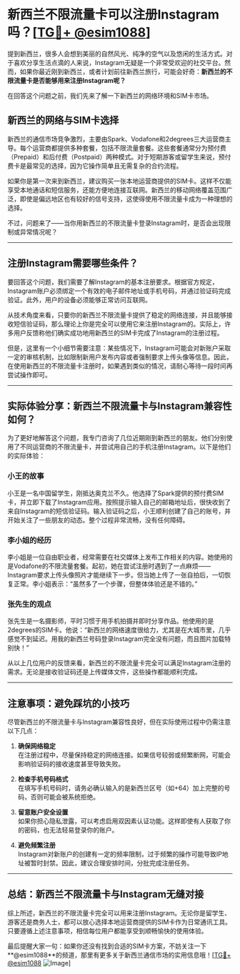# 新西兰不限流量卡可以注册Instagram吗？[[TG💪+ @esim1088](https://t.me/s/esim1088)]

提到新西兰，很多人会想到美丽的自然风光、纯净的空气以及悠闲的生活方式。对于喜欢分享生活点滴的人来说，Instagram无疑是一个非常受欢迎的社交平台。然而，如果你最近刚到新西兰，或者计划前往新西兰旅行，可能会好奇：**新西兰的不限流量卡是否能够用来注册Instagram呢？**

在回答这个问题之前，我们先来了解一下新西兰的网络环境和SIM卡市场。

## 新西兰的网络与SIM卡选择

新西兰的通信市场竞争激烈，主要由Spark、Vodafone和2degrees三大运营商主导。每个运营商都提供多种套餐，包括不限流量套餐。这些套餐通常分为预付费（Prepaid）和后付费（Postpaid）两种模式。对于短期游客或留学生来说，预付费卡是最常见的选择，因为它操作简单且无需复杂的合约流程。

如果你是第一次来到新西兰，建议购买一张本地运营商提供的SIM卡。这样不仅能享受本地通话和短信服务，还能方便地连接互联网。新西兰的移动网络覆盖范围广泛，即使是偏远地区也有较好的信号支持，这使得使用不限流量卡成为一种理想的选择。

不过，问题来了——当你用新西兰的不限流量卡登录Instagram时，是否会出现限制或异常情况呢？

---

## 注册Instagram需要哪些条件？

要回答这个问题，我们需要了解Instagram的基本注册要求。根据官方规定，Instagram账户必须绑定一个有效的电子邮件地址或手机号码，并通过验证码完成验证。此外，用户的设备必须能够正常访问互联网。

从技术角度来看，只要你的新西兰不限流量卡提供了稳定的网络连接，并且能够接收短信验证码，那么理论上你是完全可以使用它来注册Instagram的。实际上，许多用户反馈称他们确实成功地用新西兰的SIM卡完成了Instagram的注册过程。

但是，这里有一个小细节需要注意：某些情况下，Instagram可能会对新账户采取一定的审核机制，比如限制新用户发布内容或者强制要求上传头像等信息。因此，在使用新西兰的不限流量卡注册时，如果遇到类似的情况，请耐心等待一段时间再尝试操作即可。

---

## 实际体验分享：新西兰不限流量卡与Instagram兼容性如何？

为了更好地解答这个问题，我专门咨询了几位近期刚到新西兰的朋友。他们分别使用了不同运营商的不限流量卡，并尝试用自己的手机注册Instagram。以下是他们的实际体验：

### 小王的故事
小王是一名中国留学生，刚抵达奥克兰不久。他选择了Spark提供的预付费SIM卡，并立即下载了Instagram应用。按照提示输入自己的邮箱地址后，很快收到了来自Instagram的短信验证码。输入验证码之后，小王顺利创建了自己的账号，并开始关注了一些朋友的动态。整个过程非常流畅，没有任何障碍。

### 李小姐的经历
李小姐是一位自由职业者，经常需要在社交媒体上发布工作相关的内容。她使用的是Vodafone的不限流量套餐。起初，她在尝试注册时遇到了一点麻烦——Instagram要求上传头像照片才能继续下一步。但当她上传了一张自拍后，一切恢复正常。李小姐表示：“虽然多了一个步骤，但整体体验还是不错的。”

### 张先生的观点
张先生是一名摄影师，平时习惯于用手机拍摄并即时分享作品。他使用的是2degrees的SIM卡。他说：“新西兰的网络速度很给力，尤其是在大城市里，几乎感觉不到延迟。用我的新西兰号码登录Instagram完全没有问题，而且图片加载特别快！”

从以上几位用户的反馈来看，新西兰的不限流量卡完全可以满足Instagram注册的需求。无论是接收验证码还是上传媒体文件，这些操作都能顺利完成。

---

## 注意事项：避免踩坑的小技巧

尽管新西兰的不限流量卡与Instagram兼容性良好，但在实际使用过程中仍需注意以下几点：

1. **确保网络稳定**  
   在注册过程中，尽量保持稳定的网络连接。如果信号较弱或频繁断网，可能会影响验证码的接收速度甚至导致失败。

2. **检查手机号码格式**  
   在填写手机号码时，请务必确认输入的是新西兰区号（如+64）加上完整的号码，否则可能会被系统拒绝。

3. **留意账户安全设置**  
   如果你担心隐私泄露，可以考虑启用双因素认证功能。这样即使有人获取了你的密码，也无法轻易登录你的账户。

4. **避免频繁注册**  
   Instagram对新账户的创建有一定的频率限制，过于频繁的操作可能导致IP地址被暂时封禁。因此，建议合理安排时间，分批完成注册任务。

---

## 总结：新西兰不限流量卡与Instagram无缝对接

综上所述，新西兰的不限流量卡完全可以用来注册Instagram。无论你是留学生、游客还是商务人士，都可以放心选择本地运营商提供的SIM卡作为日常通讯工具。只要遵循上述注意事项，相信每位用户都能享受到顺畅愉快的使用体验。

最后提醒大家一句：如果你还没有找到合适的SIM卡方案，不妨关注一下**@esim1088**的频道，那里有更多关于新西兰通信市场的实用信息哦！[[TG💪+ @esim1088](https://t.me/s/esim1088) ![Image](https://i.postimg.cc/4NQfJmqS/Snipaste-2025-05-13-00-14-12.png)]